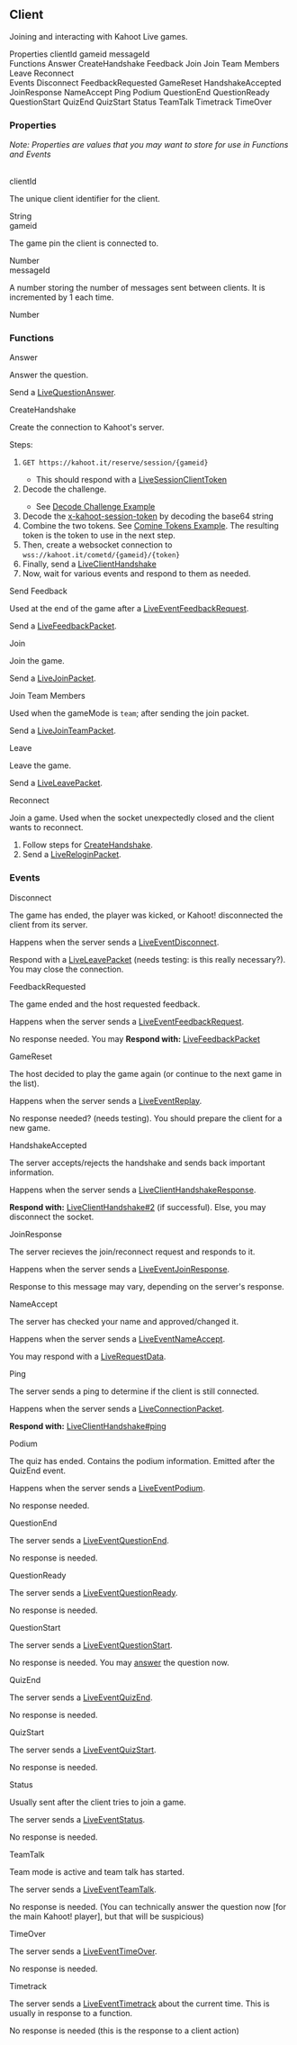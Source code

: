 ## Client
Joining and interacting with Kahoot Live games.

<div class="navigation">
  <div>
    <span>Properties</span>
    <a link="?scrollTo=clientId" class="nav">clientId</a>
    <a link="?scrollTo=gameid" class="nav">gameid</a>
    <a link="?scrollTo=messageId" class="nav">messageId</a>
  </div>
  <div>
    <span>Functions</span>
    <a link="?scrollTo=answer" class="nav">Answer</a>
    <a link="?scrollTo=connection" class="nav">CreateHandshake</a>
    <a link="?scrollTo=feedback" class="nav">Feedback</a>
    <a link="?scrollTo=join" class="nav">Join</a>
    <a link="?scrollTo=jointeam" class="nav">Join Team Members</a>
    <a link="?scrollTo=leave" class="nav">Leave</a>
    <a link="?scrollTo=reconnect" class="nav">Reconnect</a>
  </div>
  <div>
    <span>Events</span>
    <a link="?scrollTo=Disconnect" class="nav">Disconnect</a>
    <a link="?scrollTo=FeedbackRequested" class="nav">FeedbackRequested</a>
    <a link="?scrollTo=replay" class="nav">GameReset</a>
    <a link="?scrollTo=HandshakeAccepted" class="nav">HandshakeAccepted</a>
    <a link="?scrollTo=JoinResponse" class="nav">JoinResponse</a>
    <a link="?scrollTo=NameAccept" class="nav">NameAccept</a>
    <a link="?scrollTo=ping" class="nav">Ping</a>
    <a link="?scrollTo=podium" class="nav">Podium</a>
    <a link="?scrollTo=QuestionEnd" class="nav">QuestionEnd</a>
    <a link="?scrollTo=QuestionReady" class="nav">QuestionReady</a>
    <a link="?scrollTo=QuestionStart" class="nav">QuestionStart</a>
    <a link="?scrollTo=QuizEnd" class="nav">QuizEnd</a>
    <a link="?scrollTo=QuizStart" class="nav">QuizStart</a>
    <a link="?scrollTo=status" class="nav">Status</a>
    <a link="?scrollTo=teamtalk" class="nav">TeamTalk</a>
    <a link="?scrollTo=timetrack" class="nav">Timetrack</a>
    <a link="?scrollTo=TimeOver" class="nav">TimeOver</a>
  </div>
</div>

### Properties
*Note: Properties are values that you may want to store for use in Functions and Events*

<br>
<div>
  <a link="?scrollTo=clientId" class="nam">clientId</a>
  <div class="info">
    <p>The unique client identifier for the client.</p>
    <span class="type">String</span>
  </div>
  <a link="?scrollTo=gameid" class="nam">gameid</a>
  <div class="info">
    <p>The game pin the client is connected to.</p>
    <span class="type">Number</span>
  </div>
  <a link="?scrollTo=messageId" class="nam">messageId</a>
  <div class="info">
    <p>A number storing the number of messages sent between clients. It is incremented by 1 each time.</p>
    <span class="type">Number</span>
  </div>
</div>

### Functions
<div>
  <a link="?scrollTo=answer" class="nam">Answer</a>
  <div class="info">
    <p>Answer the question.</p>
    <p>Send a <a href="#/enum/LiveQuestionAnswer">LiveQuestionAnswer</a>.</p>
  </div>
  <a link="?scrollTo=connection" class="nam">CreateHandshake</a>
  <div class="info">
    <p>Create the connection to Kahoot's server.</p>
    <p>Steps:</p>
    <ol>
      <li><code>GET https://kahoot.it/reserve/session/{gameid}</code></li>
      <ul><li>This should respond with a <a href="#/enum/LiveSessionClientToken">LiveSessionClientToken</a></li></ul>
      <li>Decode the challenge.</li>
      <ul><li>See <a href="#/ex/decode-client">Decode Challenge Example</a></li></ul>
      <li>Decode the <a href="#/enum/LiveSessionClientToken?scrollTo=token">x-kahoot-session-token</a> by decoding the base64 string</li>
      <li>Combine the two tokens. See <a href="#/ex/decode-client?scrollTo=combine">Comine Tokens Example</a>. The resulting token is the token to use in the next step.</li>
      <li>Then, create a websocket connection to <code>wss://kahoot.it/cometd/{gameid}/{token}</code></li>
      <li>Finally, send a <a href="#/enum/LiveClientHandshake?scrollTo=first-handshake">LiveClientHandshake</a></li>
      <li>Now, wait for various events and respond to them as needed.</li>
    </ol>
  </div>
  <a link="?scrollTo=feedback" class="nam">Send Feedback</a>
  <div class="info">
    <p>Used at the end of the game after a <a href="#/enum/LiveEventFeedbackRequest">LiveEventFeedbackRequest</a>.</p>
    <p>Send a <a href="#/enum/LiveFeedbackPacket">LiveFeedbackPacket</a>.</p>
  </div>
  <a link="?scrollTo=join" class="nam">Join</a>
  <div class="info">
    <p>Join the game.</p>
    <p>Send a <a href="#/enum/LiveJoinPacket">LiveJoinPacket</a>.</p>
  </div>
  <a link="?scrollTo=jointeam" class="nam">Join Team Members</a>
  <div class="info">
    <p>Used when the gameMode is <code>team</code>; after sending the join packet.</p>
    <p>Send a <a href="#/enum/LiveJoinTeamPacket">LiveJoinTeamPacket</a>.</p>
  </div>
  <a link="?scrollTo=leave" class="nam">Leave</a>
  <div class="info">
    <p>Leave the game.</p>
    <p>Send a <a href="#/enum/LiveLeavePacket">LiveLeavePacket</a>.</p>
  </div>
  <a link="?scrollTo=reconnect" class="nam">Reconnect</a>
  <div class="info">
    <p>Join a game. Used when the socket unexpectedly closed and the client wants to reconnect.</p>
    <ol>
      <li>Follow steps for <a href="#/class/client?scrollTo=connection">CreateHandshake</a>.</li>
      <li>Send a <a href="#/enum/LiveReloginPacket">LiveReloginPacket</a>.</li>
    </ol>
  </div>
</div>

### Events
<div>
  <a link="?scrollTo=Disconnect" class="nam">Disconnect</a>
  <div class="info">
    <p>The game has ended, the player was kicked, or Kahoot! disconnected the client from its server.</p>
    <p>Happens when the server sends a <a href="#/enum/LiveEventDisconnect">LiveEventDisconnect</a>.</p>
    <p>Respond with a <a href="#/enum/LiveLeavePacket">LiveLeavePacket</a> (needs testing: is this really necessary?). You may close the connection.</p>
  </div>
  <a link="?scrollTo=FeedbackRequested" class="nam">FeedbackRequested</a>
  <div class="info">
    <p>The game ended and the host requested feedback.</p>
    <p>Happens when the server sends a <a href="#/enum/LiveEventFeedbackRequest">LiveEventFeedbackRequest</a>.</p>
    <p>No response needed. You may <strong>Respond with:</strong> <a href="#/enum/LiveFeedbackPacket">LiveFeedbackPacket</a></p>
  </div>
  <a link="?scrollTo=replay" class="nam">GameReset</a>
  <div class="info">
    <p>The host decided to play the game again (or continue to the next game in the list).</p>
    <p>Happens when the server sends a <a href="#/enum/LiveEventReplay">LiveEventReplay</a>.</p>
    <p>No response needed? (needs testing). You should prepare the client for a new game.</p>
  </div>
  <a link="?scrollTo=HandshakeAccepted" class="nam">HandshakeAccepted</a>
  <div class="info">
    <p>The server accepts/rejects the handshake and sends back important information.</p>
    <p>Happens when the server sends a <a href="#/enum/LiveClientHandshakeResponse">LiveClientHandshakeResponse</a>.</p>
    <p><strong>Respond with:</strong> <a href="#/enum/LiveClientHandshake?scrollTo=second-handshake">LiveClientHandshake#2</a> (if successful). Else, you may disconnect the socket.</p>
  </div>
  <a link="?scrollTo=JoinResponse" class="nam">JoinResponse</a>
  <div class="info">
    <p>The server recieves the join/reconnect request and responds to it.</p>
    <p>Happens when the server sends a <a href="#/enum/LiveEventJoinResponse">LiveEventJoinResponse</a>.</p>
    <p>Response to this message may vary, depending on the server's response.</p>
  </div>
  <a link="?scrollTo=NameAccept" class="nam">NameAccept</a>
  <div class="info">
    <p>The server has checked your name and approved/changed it.</p>
    <p>Happens when the server sends a <a href="#/enum/LiveEventNameAccept">LiveEventNameAccept</a>.</p>
    <p>You may respond with a <a href="#/enum/LiveRequestData">LiveRequestData</a>.</p>
  </div>
  <a link="?scrollTo=ping" class="nam">Ping</a>
  <div class="info">
    <p>The server sends a ping to determine if the client is still connected.</p>
    <p>Happens when the server sends a <a href="#/enum/LiveConnectionPacket">LiveConnectionPacket</a>.</p>
    <p><strong>Respond with:</strong> <a href="#/enum/LiveClientHandshake?scrollTo=pong">LiveClientHandshake#ping</a></p>
  </div>
  <a link="?scrollTo=podium" class="nam">Podium</a>
  <div class="info">
    <p>The quiz has ended. Contains the podium information. Emitted after the QuizEnd event.</p>
    <p>Happens when the server sends a <a href="#/enum/LiveEventPodium">LiveEventPodium</a>.</p>
    <p>No response needed.</p>
  </div>
  <a link="?scrollTo=QuestionEnd" class="nam">QuestionEnd</a>
  <div class="info">
    <p>The server sends a <a href="#/enum/LiveEventQuestionEnd">LiveEventQuestionEnd</a>.</p>
    <p>No response is needed.</p>
  </div>
  <a link="?scrollTo=QuestionReady" class="nam">QuestionReady</a>
  <div class="info">
    <p>The server sends a <a href="#/enum/LiveEventQuestionReady">LiveEventQuestionReady</a>.</p>
    <p>No response is needed.</p>
  </div>
  <a link="?scrollTo=QuestionStart" class="nam">QuestionStart</a>
  <div class="info">
    <p>The server sends a <a href="#/enum/LiveEventQuestionStart">LiveEventQuestionStart</a>.</p>
    <p>No response is needed. You may <a href="#/class/client?scrollTo=answer">answer</a> the question now.</p>
  </div>
  <a link="?scrollTo=QuizEnd" class="nam">QuizEnd</a>
  <div class="info">
    <p>The server sends a <a href="#/enum/LiveEventQuizEnd">LiveEventQuizEnd</a>.</p>
    <p>No response is needed.</p>
  </div>
  <a link="?scrollTo=QuizStart" class="nam">QuizStart</a>
  <div class="info">
    <p>The server sends a <a href="#/enum/LiveEventQuizStart">LiveEventQuizStart</a>.</p>
    <p>No response is needed.</p>
  </div>
  <a link="?scrollTo=status" class="nam">Status</a>
  <div class="info">
    <p>Usually sent after the client tries to join a game.</p>
    <p>The server sends a <a href="#/enum/LiveEventStatus">LiveEventStatus</a>.</p>
    <p>No response is needed.</p>
  </div>
  <a link="?scrollTo=teamtalk" class="nam">TeamTalk</a>
  <div class="info">
    <p>Team mode is active and team talk has started.</p>
    <p>The server sends a <a href="#/enum/LiveEventTeamTalk">LiveEventTeamTalk</a>.</p>
    <p>No response is needed. (You can technically answer the question now [for the main Kahoot! player], but that will be suspicious)</p>
  </div>
  <a link="?scrollTo=TimeOver" class="nam">TimeOver</a>
  <div class="info">
    <p>The server sends a <a href="#/enum/LiveEventTimeOver">LiveEventTimeOver</a>.</p>
    <p>No response is needed.</p>
  </div>
  <a link="?scrollTo=timetrack" class="nam">Timetrack</a>
  <div class="info">
    <p>The server sends a <a href="#/enum/LiveEventTimetrack">LiveEventTimetrack</a> about the current time. This is usually in response to a function.</p>
    <p>No response is needed (this is the response to a client action)</p>
  </div>
</div>
